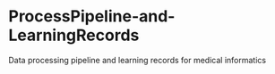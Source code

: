 # ProcessPipeline-and-LearningRecords
Data processing pipeline and learning records for medical informatics
